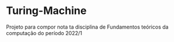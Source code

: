 # Turing-Machine
Projeto para compor nota ta disciplina de Fundamentos teóricos da computação do período 2022/1
